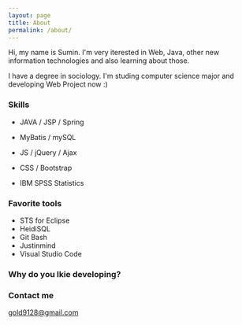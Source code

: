 ```yaml
---
layout: page
title: About
permalink: /about/
---
```


Hi, my name is Sumin. I'm very iterested in Web, Java, other new information technologies and also learning about those.

I have a degree in sociology. I'm studing computer science major and developing Web Project now :)

### Skills

- JAVA / JSP / Spring

- MyBatis / mySQL

- JS / jQuery / Ajax

- CSS / Bootstrap

- IBM SPSS Statistics

### Favorite tools

- STS for Eclipse
- HeidiSQL
- Git Bash
- Justinmind
- Visual Studio Code

### Why do you lkie developing?



### Contact me

[gold9128@gmail.com](mailto:gold9128@gmail.com)
